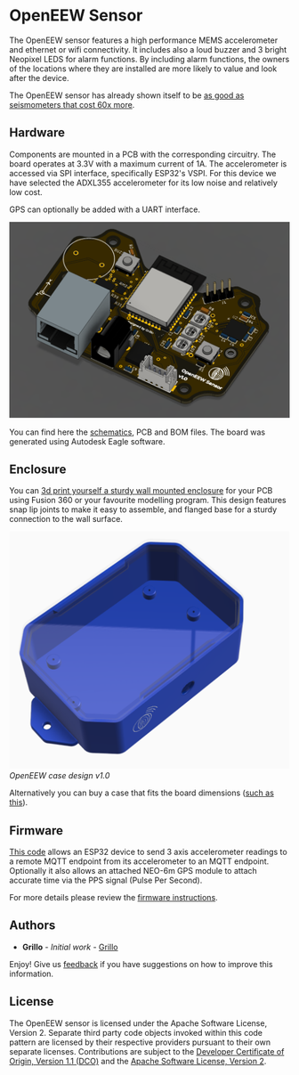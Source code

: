 # OpenEEW Sensor
The OpenEEW sensor features a high performance MEMS accelerometer and ethernet or wifi connectivity. It includes also a loud buzzer and 3 bright Neopixel LEDS for alarm functions. By including alarm functions, the owners of the locations where they are installed are more likely to value and look after the device.

The OpenEEW sensor has already shown itself to be [as good as seismometers that cost 60x more](https://openeew.com/blog/sensor-benchmark).

## Hardware

Components are mounted in a PCB with the corresponding circuitry. The board operates at 3.3V with a maximum current of 1A. The accelerometer is accessed via SPI interface, specifically ESP32's VSPI. For this device we have selected the ADXL355 accelerometer for its low noise and relatively low cost.

GPS can optionally be added with a UART interface.

![PCB](images/pcb-openeew.PNG)

You can find here the [schematics](/eagle/openeew_sensor.pdf), PCB and BOM files. The board was generated using Autodesk Eagle software.

## Enclosure

You can [3d print yourself a sturdy wall mounted enclosure](/enclosure/) for your PCB using Fusion 360 or your favourite modelling program. This design features snap lip joints to make it easy to assemble, and flanged base for a sturdy connection to the wall surface.

![3d printed case v1.0](/images/case-3d.PNG)_OpenEEW case design v1.0_

Alternatively you can buy a case that fits the board dimensions ([such as this](https://www.aliexpress.com/item/4000337012320.html?spm=a2g0o.detail.1000014.19.36fa34d16GPRAR&gps-id=pcDetailBottomMoreOtherSeller&scm=1007.14976.157518.0&scm_id=1007.14976.157518.0&scm-url=1007.14976.157518.0&pvid=d8255fa0-4728-41cd-be64-fe030910cf37&_t=gps-id:pcDetailBottomMoreOtherSeller,scm-url:1007.14976.157518.0,pvid:d8255fa0-4728-41cd-be64-fe030910cf37,tpp_buckets:668%230%23131923%2312_668%23808%236395%23432_668%23888%233325%233_4976%230%23157518%230_4976%232711%237538%23458_4976%233223%2310328%231_4976%233104%239653%235_4976%233141%239887%239_668%232846%238107%2326_668%232717%237564%23644_668%233164%239976%23121)).

## Firmware
[This code](https://github.com/openeew/openeew-sensor/tree/master/firmware) allows an ESP32 device to send 3 axis accelerometer readings to a remote MQTT endpoint from its accelerometer to an MQTT endpoint. Optionally it also allows an attached NEO-6m GPS module to attach accurate time via the PPS signal (Pulse Per Second).

For more details please review the [firmware instructions](https://github.com/openeew/openeew-sensor/blob/master/firmware/README.md).



## Authors

- **Grillo** - _Initial work_ - [Grillo](https://grillo.io)

Enjoy! Give us [feedback](https://github.com/openeew/openeew-sensor/issues) if you have suggestions on how to improve this information.

## License

The OpenEEW sensor is licensed under the Apache Software License, Version 2. Separate third party code objects invoked within this code pattern are licensed by their respective providers pursuant to their own separate licenses. Contributions are subject to the [Developer Certificate of Origin, Version 1.1 (DCO)](https://developercertificate.org/) and the [Apache Software License, Version 2](http://www.apache.org/licenses/LICENSE-2.0.txt).
